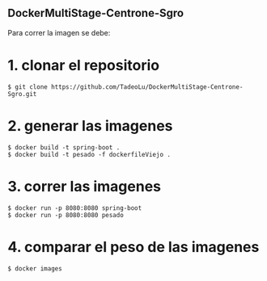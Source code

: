 ## DockerMultiStage-Centrone-Sgro

Para correr la imagen se debe:

# 1. clonar el repositorio

    $ git clone https://github.com/TadeoLu/DockerMultiStage-Centrone-Sgro.git
  
# 2. generar las imagenes

    $ docker build -t spring-boot .
    $ docker build -t pesado -f dockerfileViejo .

# 3. correr las imagenes 

    $ docker run -p 8080:8080 spring-boot
    $ docker run -p 8080:8080 pesado

# 4. comparar el peso de las imagenes

    $ docker images
